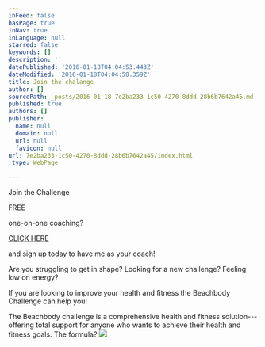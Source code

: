 ```yaml
---
inFeed: false
hasPage: true
inNav: true
inLanguage: null
starred: false
keywords: []
description: ''
datePublished: '2016-01-18T04:04:53.443Z'
dateModified: '2016-01-18T04:04:50.359Z'
title: Join the chalange
author: []
sourcePath: _posts/2016-01-18-7e2ba233-1c50-4270-8ddd-28b6b7642a45.md
published: true
authors: []
publisher:
  name: null
  domain: null
  url: null
  favicon: null
url: 7e2ba233-1c50-4270-8ddd-28b6b7642a45/index.html
_type: WebPage

---
```

Join the Challenge 

FREE

one-on-one coaching?

[CLICK HERE][0]

and sign up today to have me as your coach!

Are you struggling to get in shape? Looking for a new challenge? Feeling low on energy?

If you are looking to improve your health and fitness the Beachbody Challenge can help you!

The Beachbody challenge is a comprehensive health and fitness solution---offering total support for anyone who wants to achieve their health and fitness goals. The formula?
![](https://the-grid-user-content.s3-us-west-2.amazonaws.com/f5a9e003-70d1-4af7-a32d-d74532c49a98.JPG)

[0]: https://www.teambeachbody.com/signup/-/signup/free?referringRepId=307761